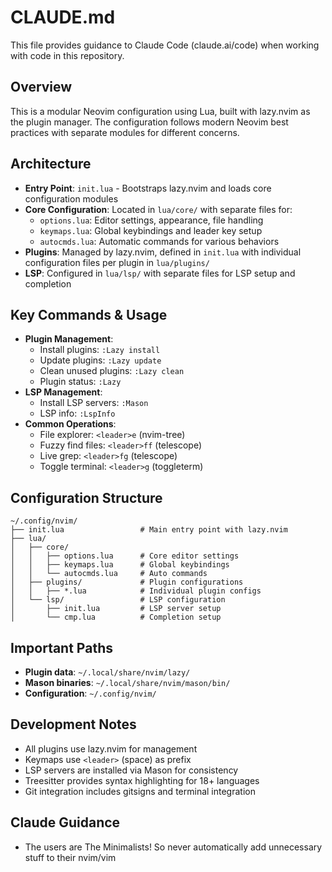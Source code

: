 # CLAUDE.md

This file provides guidance to Claude Code (claude.ai/code) when working with code in this repository.

## Overview
This is a modular Neovim configuration using Lua, built with lazy.nvim as the plugin manager. The configuration follows modern Neovim best practices with separate modules for different concerns.

## Architecture
- **Entry Point**: `init.lua` - Bootstraps lazy.nvim and loads core configuration modules
- **Core Configuration**: Located in `lua/core/` with separate files for:
  - `options.lua`: Editor settings, appearance, file handling
  - `keymaps.lua`: Global keybindings and leader key setup
  - `autocmds.lua`: Automatic commands for various behaviors
- **Plugins**: Managed by lazy.nvim, defined in `init.lua` with individual configuration files per plugin in `lua/plugins/`
- **LSP**: Configured in `lua/lsp/` with separate files for LSP setup and completion

## Key Commands & Usage
- **Plugin Management**: 
  - Install plugins: `:Lazy install`
  - Update plugins: `:Lazy update`
  - Clean unused plugins: `:Lazy clean`
  - Plugin status: `:Lazy`
- **LSP Management**:
  - Install LSP servers: `:Mason`
  - LSP info: `:LspInfo`
- **Common Operations**:
  - File explorer: `<leader>e` (nvim-tree)
  - Fuzzy find files: `<leader>ff` (telescope)
  - Live grep: `<leader>fg` (telescope)
  - Toggle terminal: `<leader>g` (toggleterm)

## Configuration Structure
```
~/.config/nvim/
├── init.lua                 # Main entry point with lazy.nvim
├── lua/
│   ├── core/
│   │   ├── options.lua      # Core editor settings
│   │   ├── keymaps.lua      # Global keybindings
│   │   └── autocmds.lua     # Auto commands
│   ├── plugins/             # Plugin configurations
│   │   ├── *.lua            # Individual plugin configs
│   └── lsp/                 # LSP configuration
│       ├── init.lua         # LSP server setup
│       └── cmp.lua          # Completion setup
```

## Important Paths
- **Plugin data**: `~/.local/share/nvim/lazy/`
- **Mason binaries**: `~/.local/share/nvim/mason/bin/`
- **Configuration**: `~/.config/nvim/`

## Development Notes
- All plugins use lazy.nvim for management
- Keymaps use `<leader>` (space) as prefix
- LSP servers are installed via Mason for consistency
- Treesitter provides syntax highlighting for 18+ languages
- Git integration includes gitsigns and terminal integration

## Claude Guidance
- The users are The Minimalists! So never automatically add unnecessary stuff to their nvim/vim